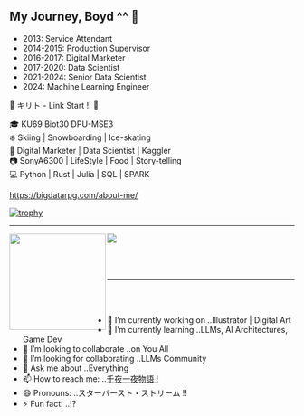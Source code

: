 ## My Journey, Boyd ^^ 👋
- 2013: Service Attendant
- 2014-2015: Production Supervisor
- 2016-2017: Digital Marketer
- 2017-2020: Data Scientist
- 2021-2024: Senior Data Scientist
- 2024: Machine Learning Engineer



💬 キリト - Link Start !! 🐍


🎓 KU69 Biot30 DPU-MSE3\
❄️ Skiing | Snowboarding | Ice-skating\
💼 Digital Marketer | Data Scientist | Kaggler\
📷 SonyA6300 | LifeStyle | Food | Story-telling\
💻 Python | Rust | Julia | SQL | SPARK

https://bigdatarpg.com/about-me/

[![trophy](https://github-profile-trophy.vercel.app/?username=BigDataRPG&theme=onedark)](https://github.com/ryo-ma/github-profile-trophy)

---

<div>
  <img height="170" align="left" src="https://github-readme-stats.vercel.app/api?username=BigDataRPG&count_private=true&include_all_commits=true&theme=cobalt" />
  <img src="https://github-readme-stats.vercel.app/api/top-langs/?username=BigDataRPG&layout=compact&theme=cobalt" />
</div>
<br>
<br>
<br>


---
<br>
<br>


- 🔭 I’m currently working on ..Illustrator | Digital Art
- 🌱 I’m currently learning ..LLMs, AI Architectures, Game Dev
- 👯 I’m looking to collaborate ..on You All 
- 🤔 I’m looking for collaborating ..LLMs Community 
- 💬 Ask me about ..Everything
- 📫 How to reach me: ..[千夜一夜物語 !](https://bigdatarpg.com/about-me/)
- 😄 Pronouns: ..スターバースト・ストリーム !!
- ⚡ Fun fact: ..!?

